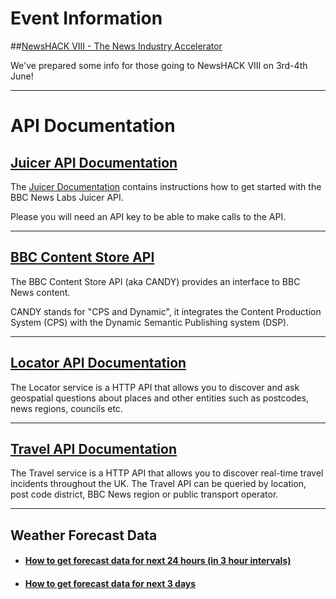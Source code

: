 
# <i class="fa fa-calendar"></i> Event Information

##[NewsHACK VIII - The News Industry Accelerator](NewsHACK-VIII.html)

 We've prepared some info for those going to NewsHACK VIII on 3rd-4th June!

---

# <i class="fa fa-cogs"></i> API Documentation

## [Juicer API Documentation](Juicer.html)

The [Juicer Documentation](Juicer.html) contains instructions how to get started with the BBC News Labs Juicer API.

Please you will need an API key to be able to make calls to the API.

---

## [BBC Content Store API](CANDY.html)

The BBC Content Store API (aka CANDY) provides an interface to BBC News content.

CANDY stands for "CPS and Dynamic", it integrates the Content Production System (CPS) with the Dynamic Semantic Publishing system (DSP).

---

## [Locator API Documentation](Locator.html)

The Locator service is a HTTP API that allows you to discover and ask geospatial questions about places and other entities such as postcodes, news regions, councils etc.

---

## [Travel API Documentation](Travel.html)

The Travel service is a HTTP API that allows you to discover real-time travel incidents throughout the UK.  The Travel API can be queried by location, post code district, BBC News region or public transport operator.

---

## Weather Forecast Data

* #### [How to get forecast data for next 24 hours (in 3 hour intervals)](Weather-3-Hourly-Forecast.html)

* #### [How to get forecast data for next 3 days](Weather-3-Day-Forecast.html)
